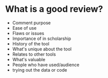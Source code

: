 # What is a good review?

- Comment purpose
- Ease of use
- Flaws or issues
- Importance of in scholarship
- History of the tool
- What's unique about the tool
- Relates to other tools
- What's valuable
- People who have used/audience
- trying out the data or code